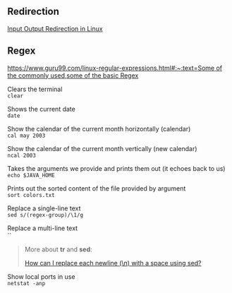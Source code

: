 ## Redirection

[Input Output Redirection in Linux](https://www.computernetworkingnotes.com/linux-tutorials/input-output-redirection-in-linux.html)

## Regex

[https://www.guru99.com/linux-regular-expressions.html#:~:text=Some of the commonly used,some of the basic Regex](https://www.guru99.com/linux-regular-expressions.html#:~:text=Some%20of%20the%20commonly%20used,some%20of%20the%20basic%20Regex)




Clears the terminal  
`clear`

Shows the current date  
`date`

Show the calendar of the current month horizontally (calendar)  
`cal may 2003`

Show the calendar of the current month vertically (new calendar)  
`ncal 2003`

Takes the arguments we provide and prints them out (it echoes back to us)  
`echo $JAVA_HOME`

Prints out the sorted content of the file provided by argument  
`sort colors.txt`

Replace a single-line text  
`sed s/(regex-group)/\1/g`

Replace a multi-line text  
``

> More about **tr** and **sed**:
>
> [How can I replace each newline (\n) with a space using sed?](https://stackoverflow.com/questions/1251999/how-can-i-replace-each-newline-n-with-a-space-using-sed)


Show local ports in use  
`netstat -anp`
